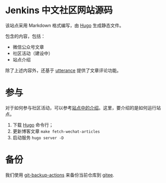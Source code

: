 # Jenkins 中文社区网站源码

该站点采用 Markdown 格式编写，由 [Hugo](https://github.com/gohugoio/hugo) 生成静态文件。

包含的内容，包括：

* 微信公众号文章
* 社区活动（建设中）
* 站点介绍

除了上述内容外，还基于 [utterance](https://github.com/utterance) 提供了文章评论功能。

# 参与

对于如何参与社区活动，可以参考[站点中的介绍](https://jenkins-zh.github.io/about/how-to-involve/)。这里，要介绍的是如何运行站点。

1. 下载 [Hugo](https://github.com/gohugoio/hugo/releases) 命令行；
2. 更新博客文章 `make fetch-wechat-articles`
3. 启动服务 `hugo server -D`

# 备份

我们使用 [git-backup-actions](https://github.com/jenkins-zh/git-backup-actions/) 来备份当前仓库到 
[gitee](https://gitee.com/jenkins-zh/jenkins-zh).

